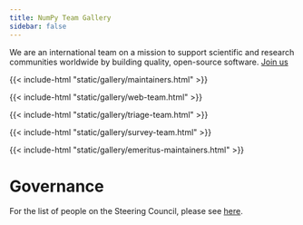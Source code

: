 ```yaml
---
title: NumPy Team Gallery
sidebar: false
---
```


We are an international team on a mission to support scientific and research
communities worldwide by building quality, open-source software.
[Join us](/contribute/)

{{< include-html "static/gallery/maintainers.html" >}}

{{< include-html "static/gallery/web-team.html" >}}

{{< include-html "static/gallery/triage-team.html" >}}

{{< include-html "static/gallery/survey-team.html" >}}

{{< include-html "static/gallery/emeritus-maintainers.html" >}}

# Governance

For the list of people on the Steering Council, please see [here](https://numpy.org/devdocs/dev/governance/people.html).

